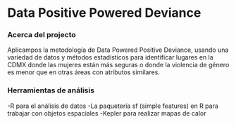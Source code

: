 # Data Positive Powered Deviance

### Acerca del projecto
Aplicampos la metodología de Data Powered Positive Deviance, usando una variedad de datos y métodos estadísticos para identificar lugares en la CDMX donde las mujeres están más seguras o donde la violencia de género es menor que en otras áreas con atributos similares. 

### Herramientas de análisis
-R para el análisis de datos
-La paquetería sf (simple features) en R para trabajar con objetos espaciales
-Kepler para realizar mapas de calor 

